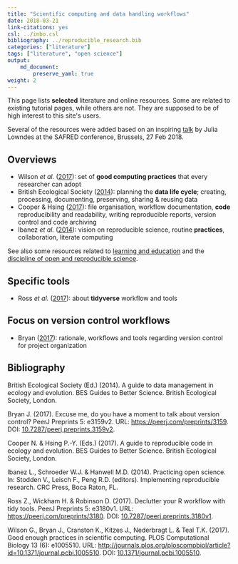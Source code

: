 ```yaml
---
title: "Scientific computing and data handling workflows"
date: 2018-03-21
link-citations: yes
csl: ../inbo.csl
bibliography: ../reproducible_research.bib
categories: ["literature"]
tags: ["literature", "open science"]
output: 
    md_document:
        preserve_yaml: true
weight: 2
---
```


This page lists **selected** literature and online resources. Some are
related to existing tutorial pages, while others are not. They are
supposed to be of high interest to this site's users.

Several of the resources were added based on an inspiring
[talk](https://docs.google.com/presentation/d/10KkXEv4r3wWtdKvB6RFOPe809eMNldODaRqQxn-jeME/edit?usp=sharing)
by Julia Lowndes at the SAFRED conference, Brussels, 27 Feb 2018.

Overviews
---------

-   Wilson *et al.* ([2017](#ref-wilson_good_2017)): set of **good
    computing practices** that every researcher can adopt
-   British Ecological Society
    ([2014](#ref-british_ecological_society_guide_2014)): planning the
    **data life cycle**; creating, processing, documenting, preserving,
    sharing & reusing data
-   Cooper & Hsing ([2017](#ref-cooper_guide_2017)): file organisation,
    workflow documentation, **code** reproducibility and readability,
    writing reproducible reports, version control and code archiving
-   Ibanez *et al.* ([2014](#ref-ibanez_practicing_2014)): vision on
    reproducible science, routine **practices**, collaboration, literate
    computing

See also some resources related to [learning and education](../skills)
and the [discipline of open and reproducible science](../open_science).

Specific tools
--------------

-   Ross *et al.* ([2017](#ref-ross_declutter_2017)): about
    **tidyverse** workflow and tools

Focus on version control workflows
----------------------------------

-   Bryan ([2017](#ref-bryan_excuse_2017)): rationale, workflows and
    tools regarding version control for project organization

Bibliography
------------

British Ecological Society (Ed.) (2014). A guide to data management in
ecology and evolution. BES Guides to Better Science. British Ecological
Society, London.

Bryan J. (2017). Excuse me, do you have a moment to talk about version
control? PeerJ Preprints 5: e3159v2. URL:
<https://peerj.com/preprints/3159>. DOI:
[10.7287/peerj.preprints.3159v2](https://doi.org/10.7287/peerj.preprints.3159v2).

Cooper N. & Hsing P.-Y. (Eds.) (2017). A guide to reproducible code in
ecology and evolution. BES Guides to Better Science. British Ecological
Society, London.

Ibanez L., Schroeder W.J. & Hanwell M.D. (2014). Practicing open
science. In: Stodden V., Leisch F., Peng R.D. (editors). Implementing
reproducible research. CRC Press, Boca Raton, FL.

Ross Z., Wickham H. & Robinson D. (2017). Declutter your R workflow with
tidy tools. PeerJ Preprints 5: e3180v1. URL:
<https://peerj.com/preprints/3180>. DOI:
[10.7287/peerj.preprints.3180v1](https://doi.org/10.7287/peerj.preprints.3180v1).

Wilson G., Bryan J., Cranston K., Kitzes J., Nederbragt L. & Teal T.K.
(2017). Good enough practices in scientific computing. PLOS
Computational Biology 13 (6): e1005510. URL:
<http://journals.plos.org/ploscompbiol/article?id=10.1371/journal.pcbi.1005510>.
DOI:
[10.1371/journal.pcbi.1005510](https://doi.org/10.1371/journal.pcbi.1005510).

